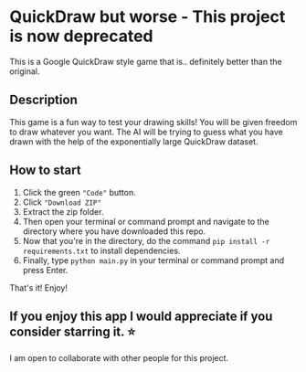 # QuickDraw but worse - This project is now deprecated

This is a Google QuickDraw style game that is.. definitely better than the original. 

## Description

This game is a fun way to test your drawing skills! You will be given freedom to draw whatever you want. The AI will be trying to guess what you have drawn with the help of the exponentially large QuickDraw dataset.

## How to start

1. Click the green `"Code"` button.
2. Click `"Download ZIP"`
3. Extract the zip folder.
4. Then open your terminal or command prompt and navigate to the directory where you have downloaded this repo. 
5. Now that you're in the directory, do the command `pip install -r requirements.txt` to install dependencies.
6. Finally, type `python main.py` in your terminal or command prompt and press Enter.

That's it! Enjoy!


## If you enjoy this app I would appreciate if you consider starring it. ⭐

I am open to collaborate with other people for this project.
